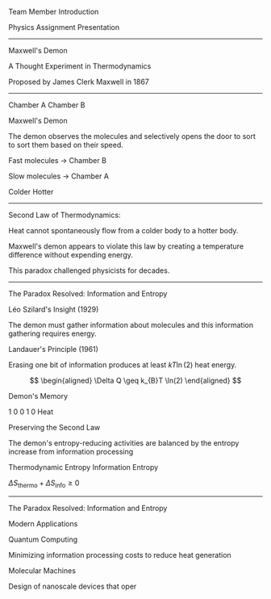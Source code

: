 Team Member Introduction

Physics Assignment Presentation

---

Maxwell's Demon

A Thought Experiment in Thermodynamics

Proposed by James Clerk Maxwell in 1867

---

Chamber A       Chamber B

Maxwell's Demon

The demon observes the molecules and selectively opens the door to sort to sort them based on their speed.

Fast molecules $\to$ Chamber B

Slow molecules $\to$ Chamber A

Colder Hotter

---

Second Law of Thermodynamics:

Heat cannot spontaneously flow from a colder body to a hotter body.

Maxwell's demon appears to violate this law by creating a temperature difference without expending energy.

This paradox challenged physicists for decades.

---

The Paradox Resolved: Information and Entropy

Léo Szilard's Insight (1929)

The demon must gather information about molecules and this information gathering requires energy.

Landauer's Principle (1961)

Erasing one bit of information produces at least $kT\ln (2)$ heat energy.

$$
\begin{aligned}
\Delta Q \geq k_{B}T \ln(2)
\end{aligned}
$$

Demon's Memory

1 0 0 1 0 Heat

Preserving the Second Law

The demon's entropy-reducing activities are balanced by the entropy increase from information processing 

Thermodynamic Entropy      Information Entropy

$\Delta S_{\text{thermo}}+\Delta S_{\text{info}}\geq 0$

---

The Paradox Resolved: Information and Entropy

Modern Applications

Quantum Computing

Minimizing information processing costs to reduce heat generation

Molecular Machines

Design of nanoscale devices that oper